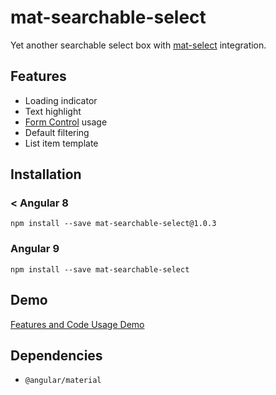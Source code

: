 # mat-searchable-select

Yet another searchable select box with [mat-select](https://material.angular.io/components/select/overview) integration. 

## Features

- Loading indicator
- Text highlight
- [Form Control](https://angular.io/api/forms/FormControl) usage
- Default filtering
- List item template

## Installation

### < Angular 8

`npm install --save mat-searchable-select@1.0.3`

### Angular 9

`npm install --save mat-searchable-select`

## Demo

[Features and Code Usage Demo](https://izerozlu.github.io/mat-searchable-select-demo/)

## Dependencies

- `@angular/material`

